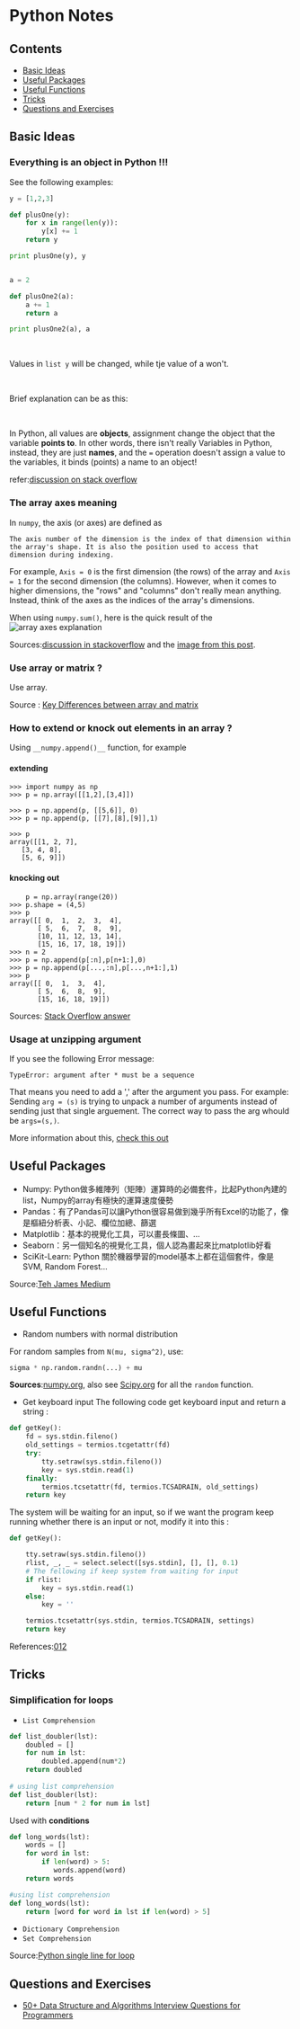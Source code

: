 # Python Notes

## Contents
- [Basic Ideas](#basic-ideas)
- [Useful Packages](#useful-packages)
- [Useful Functions](#useful-functions)
- [Tricks](#tricks)
- [Questions and Exercises](#questions-and-exercises)

   
## Basic Ideas

### Everything is an object in Python !!!

See the following examples:
```python
y = [1,2,3]

def plusOne(y):
    for x in range(len(y)):
        y[x] += 1
    return y

print plusOne(y), y


a = 2

def plusOne2(a):
    a += 1
    return a

print plusOne2(a), a
```
<br/>

Values in `list y` will be changed, while tje value of a won't.

<br/>

Brief explanation can be as this:

<br/>

In Python, all values are __objects__, assignment change the object that the variable __points to__. In other words, there isn't really Variables in Python, instead, they are just __names__, and the `=` operation doesn't assign a value to the variables, it binds (points) a name to an object!

refer:[discussion on stack overflow][sf_name]

[sf_name]:https://stackoverflow.com/questions/17686596/function-changes-list-values-and-not-variable-values-in-python



### The __array__ axes meaning

In `numpy`, the axis (or axes) are defined as 
```
The axis number of the dimension is the index of that dimension within the array's shape. It is also the position used to access that dimension during indexing.
```
For example, `Axis = 0` is the first dimension (the rows) of the array and `Axis = 1` for the second dimension (the columns). However, when it comes to higher dimensions, the "rows" and "columns" don't really mean anything. Instead, think of the axes as the indices of the array's dimensions.

When using `numpy.sum()`, here is the quick result of the 
![array axes explanation](https://github.com/mobydickhm1851/NotesForAll/blob/master/numpy_array.jpg?raw=true)

Sources:[discussion in stackoverflow][stack] and the [image from this post][zihu].

[stack]:https://stackoverflow.com/questions/17079279/how-is-axis-indexed-in-numpys-array
[zihu]:https://zhuanlan.zhihu.com/p/30960190

### Use array or matrix ?

Use array.

Source : [Key Differences between array and matrix][np_arr_mat]

### How to extend or knock out elements in an array ?

Using `__numpy.append()__` function, for example

#### extending

```
>>> import numpy as np
>>> p = np.array([[1,2],[3,4]])

>>> p = np.append(p, [[5,6]], 0)
>>> p = np.append(p, [[7],[8],[9]],1)

>>> p
array([[1, 2, 7],
   [3, 4, 8],
   [5, 6, 9]])
```
 
#### knocking out

```
    p = np.array(range(20))
>>> p.shape = (4,5)
>>> p
array([[ 0,  1,  2,  3,  4],
       [ 5,  6,  7,  8,  9],
       [10, 11, 12, 13, 14],
       [15, 16, 17, 18, 19]])
>>> n = 2
>>> p = np.append(p[:n],p[n+1:],0)
>>> p = np.append(p[...,:n],p[...,n+1:],1)
>>> p
array([[ 0,  1,  3,  4],
       [ 5,  6,  8,  9],
       [15, 16, 18, 19]])
```
Sources: [Stack Overflow answer][array_expend]

[np_arr_mat]:https://docs.scipy.org/doc/numpy-1.14.0/user/numpy-for-matlab-users.html
[array_expend]:https://stackoverflow.com/questions/877479/whats-the-simplest-way-to-extend-a-numpy-array-in-2-dimensions/877564#877564


### Usage at unzipping argument
If you see the following Error message:
```
TypeError: argument after * must be a sequence
```
That means you need to add a ',' after the argument you pass. For example:<br/>
Sending `arg = (s)` is trying to unpack a number of arguments instead of sending just that single arguement. 
The correct way to pass the arg whould be `args=(s,)`.

More information about this, [check this out][unzip]

[unzip]:https://stackoverflow.com/questions/36387596/python-typeerror-argument-after-must-be-a-sequence

## Useful Packages
- Numpy: Python做多維陣列（矩陣）運算時的必備套件，比起Python內建的list，Numpy的array有極快的運算速度優勢
- Pandas：有了Pandas可以讓Python很容易做到幾乎所有Excel的功能了，像是樞紐分析表、小記、欄位加總、篩選
- Matplotlib：基本的視覺化工具，可以畫長條圖、…
- Seaborn：另一個知名的視覺化工具，個人認為畫起來比matplotlib好看
- SciKit-Learn: Python 關於機器學習的model基本上都在這個套件，像是SVM, Random Forest…

Source:[Teh James Medium][1]

[1]:https://medium.com/@yehjames/%E8%B3%87%E6%96%99%E5%88%86%E6%9E%90-%E6%A9%9F%E5%99%A8%E5%AD%B8%E7%BF%92-%E7%AC%AC%E4%B8%80%E8%AC%9B-python%E6%87%B6%E4%BA%BA%E5%8C%85-anaconda-%E4%BB%8B%E7%B4%B9-%E5%AE%89%E8%A3%9D-f8199fd4be8c



## Useful Functions
- Random numbers with normal distribution

For random samples from `N(mu, sigma^2)`, use:
```python
sigma * np.random.randn(...) + mu
```

__Sources__:[numpy.org][numpy], also see [Scipy.org][scipy] for all the `random` function.

- Get keyboard input
The following code get keyboard input and return a string :
```python
def getKey():
    fd = sys.stdin.fileno()
    old_settings = termios.tcgetattr(fd)
    try:
        tty.setraw(sys.stdin.fileno())
        key = sys.stdin.read(1)
    finally:
        termios.tcsetattr(fd, termios.TCSADRAIN, old_settings)
    return key
```

The system will be waiting for an input, so if we want the program keep running whether there is an input or not, modify it into this :

```python
def getKey():

    tty.setraw(sys.stdin.fileno())
    rlist, _, _ = select.select([sys.stdin], [], [], 0.1)
    # The fellowing if keep system from waiting for input
    if rlist:
        key = sys.stdin.read(1)
    else:
        key = ''

    termios.tcsetattr(sys.stdin, termios.TCSADRAIN, settings)
    return key
```
References:[0][0][1][1][2][2]

[0]:https://stackoverflow.com/questions/510357/python-read-a-single-character-from-the-user
[1]:https://www.jianshu.com/p/b6b59ec1fa12
[2]:https://hk.saowen.com/a/6daf2b56d2580ed55fbdc56afe4355c64e20bce1fde7d60259304220e751535b




[numpy]:https://www.numpy.org/devdocs/reference/generated/numpy.random.randn.html
[scipy]:https://docs.scipy.org/doc/numpy-1.13.0/reference/routines.random.html


## Tricks
### Simplification for loops
- `List Comprehension`
``` python
def list_doubler(lst):
    doubled = []
    for num in lst:
        doubled.append(num*2)
    return doubled
    
# using list comprehension
def list_doubler(lst):
    return [num * 2 for num in lst]
```
Used with __conditions__
```python
def long_words(lst):
    words = []
    for word in lst:
        if len(word) > 5:
           words.append(word)
    return words

#using list comprehension
def long_words(lst):
    return [word for word in lst if len(word) > 5]
```

- `Dictionary Comprehension`
- `Set Comprehension`

Source:[Python single line for loop][lc]

[lc]:https://blog.teamtreehouse.com/python-single-line-loops



## Questions and Exercises
- [50+ Data Structure and Algorithms Interview Questions for Programmers][50+]

[50+]:https://hackernoon.com/50-data-structure-and-algorithms-interview-questions-for-programmers-b4b1ac61f5b0
